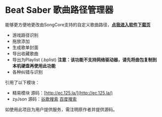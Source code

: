 
# Beat Saber 歌曲路径管理器
能够更方便地更改由SongCore支持的自定义歌曲路径，**[点我进入软件下载页](https://github.com/wgzeyu/Beat-Saber-Song-Folder-Manager/releases/latest)**  
* 游戏路径识别
* 拖放添加
* 生成歌单封面
* 导出收藏歌曲
* 导出为Playlist (.bplist) **注意：该功能不支持网络驱动器，请先将曲包复制到本机硬盘再使用此功能**
* 各种纠错与识别

引用了以下模块：  
* 精易模块 源码：[http://ec.125.la/](http://ec.125.la/)
* zyJson 源码：[谷歌搜索](https://www.google.com/search?q=%E6%98%93%E8%AF%AD%E8%A8%80+zyjson) [百度搜索](https://www.baidu.com/s?wd=%E6%98%93%E8%AF%AD%E8%A8%80%20zyjson)

如使用此项目为用户提供服务，需注明原作者并提供源码。
